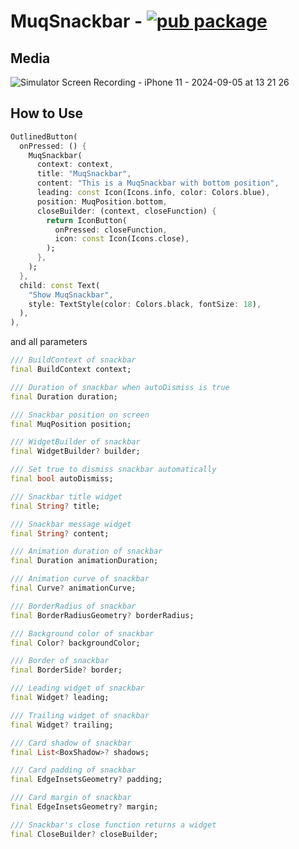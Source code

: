 # MuqSnackbar - [![pub package](https://img.shields.io/badge/pub.dev-i)](https://pub.dev/packages/muq_snackbar)

## Media
![Simulator Screen Recording - iPhone 11 - 2024-09-05 at 13 21 26](https://github.com/user-attachments/assets/15107d9d-176e-4231-9e90-e94f2656e9f1)

## How to Use
```dart
OutlinedButton(
  onPressed: () {
    MuqSnackbar(
      context: context,
      title: "MuqSnackbar",
      content: "This is a MuqSnackbar with bottom position",
      leading: const Icon(Icons.info, color: Colors.blue),
      position: MuqPosition.bottom,
      closeBuilder: (context, closeFunction) {
        return IconButton(
          onPressed: closeFunction,
          icon: const Icon(Icons.close),
        );
      },
    );
  },
  child: const Text(
    "Show MuqSnackbar",
    style: TextStyle(color: Colors.black, fontSize: 18),
  ),
),
```

and all parameters

```dart
/// BuildContext of snackbar
final BuildContext context;

/// Duration of snackbar when autoDismiss is true
final Duration duration;

/// Snackbar position on screen
final MuqPosition position;

/// WidgetBuilder of snackbar
final WidgetBuilder? builder;

/// Set true to dismiss snackbar automatically
final bool autoDismiss;

/// Snackbar title widget
final String? title;

/// Snackbar message widget
final String? content;

/// Animation duration of snackbar
final Duration animationDuration;

/// Animation curve of snackbar
final Curve? animationCurve;

/// BorderRadius of snackbar
final BorderRadiusGeometry? borderRadius;

/// Background color of snackbar
final Color? backgroundColor;

/// Border of snackbar
final BorderSide? border;

/// Leading widget of snackbar
final Widget? leading;

/// Trailing widget of snackbar
final Widget? trailing;

/// Card shadow of snackbar
final List<BoxShadow>? shadows;

/// Card padding of snackbar
final EdgeInsetsGeometry? padding;

/// Card margin of snackbar
final EdgeInsetsGeometry? margin;

/// Snackbar's close function returns a widget
final CloseBuilder? closeBuilder;
```


